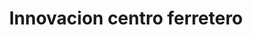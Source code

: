 ---
title: "Innovacion centro ferretero"
url: /san-francisco-de-macoris/innovacion-centro-ferretero/
shop: Eisenwaren
---